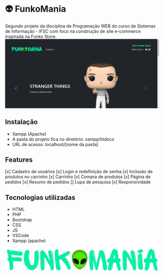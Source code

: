 # :alien: FunkoMania

Segundo projeto da disciplina de Programação WEB do curso de Sistemas de Informação - IFSC com foco na construção de site e-commerce inspirada na Funko Store.
<img src="./assets//img/readme-cover.png">

## Instalação

- Xampp (Apache)
- A pasta do projeto fica no diretório: xampp/htdocs
- URL de acesso: localhost/[nome da pasta]

## Features

[x] Cadastro de usuários
[x] Login e redefinição de senha
[x] Inclusão de produtos no carrinho
[x] Carrinho
[x] Compra de produtos
[x] Página de pedidos 
[x] Resumo de pedidos
[] Lupa de pesquisa
[x] Responsividade

## Tecnologias utilizadas

- HTML
- PHP
- Bootstrap
- CSS
- JS
- VSCode
- Xampp (apache)

<img src="./assets/img/logo/logo.png">